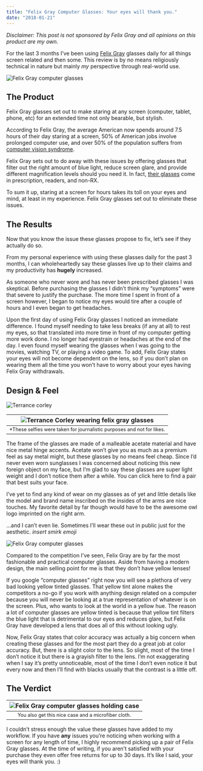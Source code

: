 ```yaml
---
title: "Felix Gray Computer Glasses: Your eyes will thank you."
date: "2018-01-21"
---
```


*Disclaimer: This post is not sponsored by Felix Gray and all opinions on this product are my own.*

For the last 3 months I’ve been using [Felix Gray](https://shopfelixgray.com/) glasses daily for all things screen related and then some. This review is by no means religiously technical in nature but mainly *my* perspective through real-world use.

![Felix Gray computer glasses](../assets/images/2018-01-21/glasses1.jpeg)

## The Product
Felix Gray glasses set out to make staring at any screen (computer, tablet, phone, etc) for an extended time not only bearable, but stylish.

According to Felix Gray, the average American now spends around 7.5 hours of their day staring at a screen, 50% of American jobs involve prolonged computer use, and over 50% of the population suffers from [computer vision syndrome](https://shopfelixgray.com/computer-vision-syndrome).

Felix Gray sets out to do away with these issues by offering glasses that filter out the right amount of blue light, reduce screen glare, and provide different magnification levels should you need it. In fact, [their glasses](https://shopfelixgray.com/shop) come in prescription, readers, and non-RX.

To sum it up, staring at a screen for hours takes its toll on your eyes and mind, at least in my experience. Felix Gray glasses set out to eliminate these issues.

## The Results
Now that you know the issue these glasses propose to fix, let’s see if they actually do so.

From my personal experience with using these glasses daily for the past 3 months, I can wholeheartedly say these glasses live up to their claims and my productivity has **hugely** increased.

As someone who never wore and has never been prescribed glasses I was skeptical. Before purchasing the glasses I didn’t think my “symptoms” were that severe to justify the purchase. The more time I spent in front of a screen however, I began to notice my eyes would tire after a couple of hours and I even began to get headaches.

Upon the first day of using Felix Gray glasses I noticed an immediate difference. I found myself needing to take less breaks (if any at all) to rest my eyes, so that translated into more time in front of my computer getting more work done. I no longer had eyestrain or headaches at the end of the day. I even found myself wearing the glasses when I was going to the movies, watching TV, or playing a video game. To add, Felix Gray states your eyes will not become dependent on the lens, so if you don’t plan on wearing them all the time you won’t have to worry about your eyes having Felix Gray withdrawals.

## Design & Feel  

![Terrance corley](../assets/images/2018-01-21/terrance1.jpeg)  

| ![Terrance Corley wearing felix gray glasses](../assets/images/2018-01-21/terrance2.jpeg) |
|:--:| 
| <p style="text-align: center; margin: 0; font-size: 0.8em;">*These selfies were taken for journalistic purposes and not for likes.</p> |

The frame of the glasses are made of a malleable acetate material and have nice metal hinge accents. Acetate won’t give you as much as a premium feel as say metal might, but these glasses by no means feel cheap. Since I’d never even worn sunglasses I was concerned about noticing this new foreign object on my face, but I’m glad to say these glasses are super light weight and I don’t notice them after a while. You can click here to find a pair that best suits your face.

I’ve yet to find any kind of wear on my glasses as of yet and little details like the model and brand name inscribed on the insides of the arms are nice touches. My favorite detail by far though would have to be the awesome owl logo imprinted on the right arm.

…and I can’t even lie. Sometimes I’ll wear these out in public just for the aesthetic. *insert smirk emoji*

![Felix Gray computer glasses](../assets/images/2018-01-21/glasses2.jpeg)

Compared to the competition I’ve seen, Felix Gray are by far the most fashionable and practical computer glasses. Aside from having a modern design, the main selling point for me is that they don’t have yellow lenses!

If you google “computer glasses” right now you will see a plethora of very bad looking yellow tinted glasses. That yellow tint alone makes the competitors a no-go if you work with anything design related on a computer because you will never be looking at a true representation of whatever is on the screen. Plus, who wants to look at the world in a yellow hue. The reason a lot of computer glasses are yellow tinted is because that yellow tint filters the blue light that is detrimental to our eyes and reduces glare, but Felix Gray have developed a lens that does all of this without looking ugly.

Now, Felix Gray states that color accuracy was actually a big concern when creating these glasses and for the most part they do a great job at color accuracy. But, there is a slight color to the lens. So slight, most of the time I don’t notice it but there is a grayish filter to the lens. I’m not exaggerating when I say it’s pretty unnoticeable, most of the time I don’t even notice it but every now and then I’ll find with blacks usually that the contrast is a little off.

## The Verdict

| ![Felix Gray computer glasses holding case](../assets/images/2018-01-21/glasses-case.jpeg) |
|:--:| 
| <p style="text-align: center; margin: 0; font-size: 0.8em;">You also get this nice case and a microfiber cloth.</p> |

I couldn’t stress enough the value these glasses have added to my workflow. If you have **any** issues you’re noticing when working with a screen for any length of time, I highly recommend picking up a pair of Felix Gray glasses. At the time of writing, if you aren’t satisfied with your purchase they even offer free returns for up to 30 days. It’s like I said, your eyes will thank you. :)